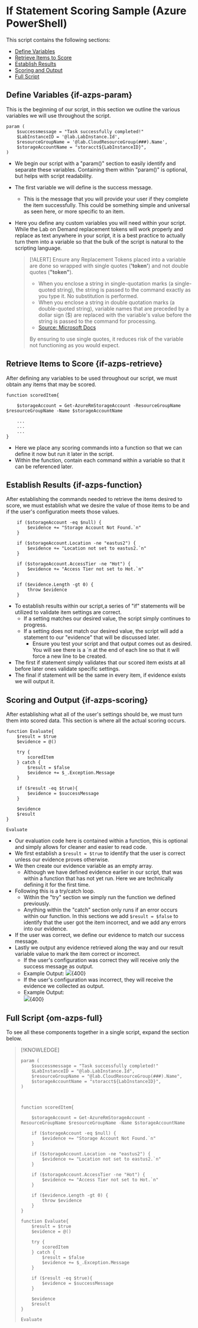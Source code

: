 # If Statement Scoring Sample (Azure PowerShell)

This script contains the following sections:
- [Define Variables](#if-azps-param)
- [Retrieve Items to Score](#if-azps-retrieve)
- [Establish Results](#if-azps-function)
- [Scoring and Output](#if-azps-scoring)
- [Full Script](#if-azps-full)


## Define Variables {if-azps-param}
This is the beginning of our script, in this section we outline the various variables we will use throughout the script.

```linenums
param (
    $successmessage = "Task successfully completed!"    
    $LabInstanceID = '@lab.LabInstance.Id',
    $resourceGroupName = '@lab.CloudResourceGroup(###).Name',
    $storageAccountName = "storacct${LabInstanceID}",
)
```

- We begin our script with a "param()" section to easily identify and separate these variables. Containing them within "param()" is optional, but helps with script readability.
- The first variable we will define is the success message.
    - This is the message that you will provide your user if they complete the item successfully. This could be something simple and universal as seen here, or more specific to an item.
- Here you define any custom variables you will need within your script. While the Lab on Demand replacement tokens will work properly and replace as text anywhere in your script, it is a best practice to actually turn them into a variable so that the bulk of the script is natural to the scripting language.

    > [!ALERT] Ensure any Replacement Tokens placed into a variable are done so wrapped with single quotes (**'token'**) and not double quotes (**"token"**).
    >
    > - When you enclose a string in single-quotation marks (a single-quoted string), the string is passed to the command exactly as you type it. No substitution is performed.
    > - When you enclose a string in double quotation marks (a double-quoted string), variable names that are preceded by a dollar sign ($) are replaced with the variable's value before the string is passed to the command for processing.
    > - [Source: Microsoft Docs](https://docs.microsoft.com/en-us/powershell/module/microsoft.powershell.core/about/about_quoting_rules?view=powershell-6)
    >
    > By ensuring to use single quotes, it reduces risk of the variable not functioning as you would expect.

## Retrieve Items to Score {if-azps-retrieve}
After defining any variables to be used throughout our script, we must obtain any items that may be scored. 

```linenums
function scoredItem{

    $storageAccount = Get-AzureRmStorageAccount -ResourceGroupName $resourceGroupName -Name $storageAccountName

    ...
    ...
    ...
}
```

- Here we place any scoring commands into a function so that we can define it now but run it later in the script.
- Within the function, contain each command within a variable so that it can be referenced later.

## Establish Results {if-azps-function}
After establishing the commands needed to retrieve the items desired to score, we must establish what we desire the value of those items to be and if the user's configuration meets those values.

```linenums
    if ($storageAccount -eq $null) {
        $evidence += "Storage Account Not Found.`n"
    }

    if ($storageAccount.Location -ne "eastus2") {
        $evidence += "Location not set to eastus2.`n"
    }

    if ($storageAccount.AccessTier -ne "Hot") {
        $evidence += "Access Tier not set to Hot.`n"
    }
    
    if ($evidence.Length -gt 0) {
        throw $evidence
    }
```

- To establish results within our script,a series of "if" statements will be utilized to validate item settings are correct.
    - If a setting matches our desired value, the script simply continues to progress.
    - If a setting does not match our desired value, the script will add a statement to our "evidence" that will be discussed later.
        - Ensure you test your script and that output comes out as desired. You will see there is a `n at the end of each line so that it will force a new line to be created.
- The first if statement simply validates that our scored item exists at all before later ones validate specific settings.
- The final if statement will be the same in every item, if evidence exists we will output it.

## Scoring and Output {if-azps-scoring}

After establishing what all of the user's settings should be, we must turn them into scored data. This section is where all the actual scoring occurs. 

```linenums
function Evaluate{ 
    $result = $true
    $evidence = @()

    try {
        scoredItem
    } catch {
        $result = $false
        $evidence += $_.Exception.Message
    }

    if ($result -eq $true){
        $evidence = $successMessage        
    }

    $evidence
    $result
}

Evaluate
```

- Our evaluation code here is contained within a function, this is optional and simply allows for cleaner and easier to read code.
- We first establish a `$result = $true` to identify that the user is correct unless our evidence proves otherwise.
- We then create our evidence variable as an empty array.
    - Although we have defined evidence earlier in our script, that was within a function that has not yet run. Here we are technically defining it for the first time.
- Following this is a try/catch loop.
    - Within the "try" section we simply run the function we defined previously.
    - Anything within the "catch" section only runs if an error occurs within our function. In this sections we add `$result = $false` to identify that the user got the item incorrect, and we add any errors into our evidence.
- If the user was correct, we define our evidence to match our success message.
- Lastly we output any evidence retrieved along the way and our result variable value to mark the item correct or incorrect.
    - If the user's configuration was correct they will receive only the success message as output.
    - Example Output:
        ![](./images/if-azps-correct.png?raw=true){400}
    - If the user's configuration was incorrect, they will receive the evidence we collected as output.
    - Example Output:    
        ![](./images/if-azps-incorrect.png?raw=true){400}
        
## Full Script {om-azps-full}
To see all these components together in a single script, expand the section below.

> [!KNOWLEDGE]
>
> ```linenums
> param (
>     $successmessage = "Task successfully completed!"        
>     $LabInstanceID = "@lab.LabInstance.Id",
>     $resourceGroupName = "@lab.CloudResourceGroup(###).Name",
>     $storageAccountName = "storacct${LabInstanceID}",
> )
> 
> 
> 
> function scoredItem{
> 
>     $storageAccount = Get-AzureRmStorageAccount -ResourceGroupName $resourceGroupName -Name $storageAccountName
> 
>     if ($storageAccount -eq $null) {
>         $evidence += "Storage Account Not Found.`n"
>     }
> 
>     if ($storageAccount.Location -ne "eastus2") {
>         $evidence += "Location not set to eastus2.`n"
>     }
> 
>     if ($storageAccount.AccessTier -ne "Hot") {
>         $evidence += "Access Tier not set to Hot.`n"
>     }
>     
>     if ($evidence.Length -gt 0) {
>         throw $evidence
>     }
> }
> 
> function Evaluate{ 
>     $result = $true
>     $evidence = @()
> 
>     try {
>         scoredItem
>     } catch {
>         $result = $false
>         $evidence += $_.Exception.Message
>     }
> 
>     if ($result -eq $true){
>         $evidence = $successMessage        
>     }
> 
>     $evidence
>     $result
> }
> 
> Evaluate
> ```
